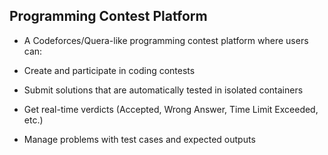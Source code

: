 ## Programming Contest Platform

- A Codeforces/Quera-like programming contest platform where users can:

- Create and participate in coding contests

- Submit solutions that are automatically tested in isolated containers

- Get real-time verdicts (Accepted, Wrong Answer, Time Limit Exceeded, etc.)

- Manage problems with test cases and expected outputs
